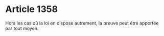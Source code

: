 # Article 1358

Hors les cas où la loi en dispose autrement, la preuve peut être apportée par tout moyen.